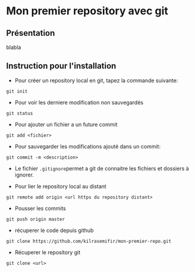 # Mon premier repository avec git

## Présentation
blabla

## Instruction pour l'installation
* Pour créer un repository local en git, tapez la commande suivante:
```shell
git init
```

* Pour voir les derniere modification non sauvegardés
```shell
git status
```

* Pour ajouter un fichier a un future commit
```shell
git add <fichier>
```

* Pour sauvegarder les modifications ajouté dans un commit:
```shell
git commit -m <description>
```

* Le fichier `.gitignore`permet a git de connaitre les fichiers et dossiers à ignorer.

* Pour lier le repository local au distant
```shell
git remote add origin <url https du repository distant>
```

* Pousser les commits
```shell
git push origin master
```


* récuperer le code depuis github
```shell
git clone https://github.com/kilrasemifir/mon-premier-repo.git
```


* Récuperer le repository git
```shell
git clone <url>
```